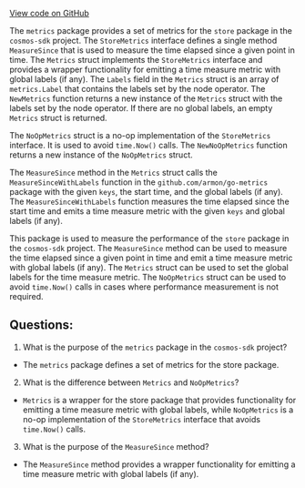 [View code on GitHub](https://github.com/cosmos/cosmos-sdk/blob/main/store/metrics/telemetry.go)

The `metrics` package provides a set of metrics for the `store` package in the `cosmos-sdk` project. The `StoreMetrics` interface defines a single method `MeasureSince` that is used to measure the time elapsed since a given point in time. The `Metrics` struct implements the `StoreMetrics` interface and provides a wrapper functionality for emitting a time measure metric with global labels (if any). The `Labels` field in the `Metrics` struct is an array of `metrics.Label` that contains the labels set by the node operator. The `NewMetrics` function returns a new instance of the `Metrics` struct with the labels set by the node operator. If there are no global labels, an empty `Metrics` struct is returned.

The `NoOpMetrics` struct is a no-op implementation of the `StoreMetrics` interface. It is used to avoid `time.Now()` calls. The `NewNoOpMetrics` function returns a new instance of the `NoOpMetrics` struct.

The `MeasureSince` method in the `Metrics` struct calls the `MeasureSinceWithLabels` function in the `github.com/armon/go-metrics` package with the given `keys`, the start time, and the global labels (if any). The `MeasureSinceWithLabels` function measures the time elapsed since the start time and emits a time measure metric with the given `keys` and global labels (if any).

This package is used to measure the performance of the `store` package in the `cosmos-sdk` project. The `MeasureSince` method can be used to measure the time elapsed since a given point in time and emit a time measure metric with global labels (if any). The `Metrics` struct can be used to set the global labels for the time measure metric. The `NoOpMetrics` struct can be used to avoid `time.Now()` calls in cases where performance measurement is not required.
## Questions: 
 1. What is the purpose of the `metrics` package in the `cosmos-sdk` project?
- The `metrics` package defines a set of metrics for the store package.

2. What is the difference between `Metrics` and `NoOpMetrics`?
- `Metrics` is a wrapper for the store package that provides functionality for emitting a time measure metric with global labels, while `NoOpMetrics` is a no-op implementation of the `StoreMetrics` interface that avoids `time.Now()` calls.

3. What is the purpose of the `MeasureSince` method?
- The `MeasureSince` method provides a wrapper functionality for emitting a time measure metric with global labels (if any).